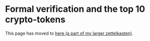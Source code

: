 # Formal verification and the top 10 crypto-tokens

This page has moved to [here (a part of my larger zettelkasten)](https://coda-coda.github.io/zettels/_/permalink_formal_verification_and_the_top_100_cryptocurrencies_at_feb_2021).